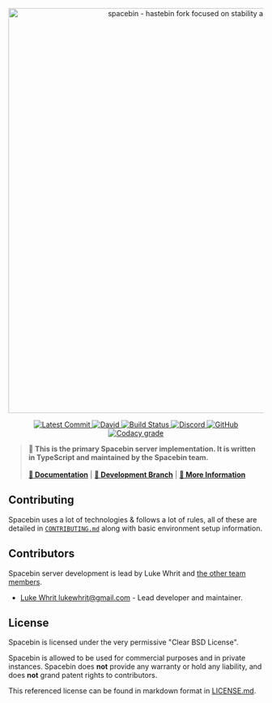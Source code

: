 <!-- Spacebin README.md -->
<!-- Licensed under the BSD 3-Clause Clear License-->

<p align="center">
  <img
    width="800"
    src="https://github.com/spacebin-org/assets/blob/master/assets/images/spacebin/icons-large/spacebin-large.png?raw=true"
    alt="spacebin - hastebin fork focused on stability and maintainability"
  />
</p>

<p align="center">
  <a href="https://github.com/spacebin-org/server/commits/master">
    <img
      src="https://img.shields.io/github/last-commit/spacebin-org/server?style=flat-square"
      alt="Latest Commit"
    />
  </a>
  <a href="https://github.com/spacebin-org/server/blob/master/package.json">
    <img
      alt="David"
      src="https://img.shields.io/david/spacebin-org/server?style=flat-square"
    />
  </a>
  <a href="https://actions-badge.atrox.dev/spacebin-org/server/goto?ref=master">
    <img
      src="https://img.shields.io/endpoint.svg?url=https%3A%2F%2Factions-badge.atrox.dev%2Fspacebin-org%2Fserver%2Fbadge%3Fref%3Dmaster&style=flat-square"
      alt="Build Status"
    />
  </a>
  <a href="https://discord.gg/hXxBtMJ">
    <img
      alt="Discord"
      src="https://img.shields.io/discord/717911514593493012?color=7289da&style=flat-square"
    />
  </a>
  <a href="https://github.com/spacebin-org/server/blob/master/LICENSE.md">
    <img
      alt="GitHub"
      src="https://img.shields.io/github/license/spacebin-org/server?color=%20%23e34b4a&logoColor=%23000000&style=flat-square"
    />
  </a>
  <a href="https://app.codacy.com/gh/spacebin-org/server">
    <img 
      alt="Codacy grade" 
      src="https://img.shields.io/codacy/grade/3e50ba40449743a2b43cd2139fc64161?style=flat-square"
    >
  </a>
</p>

> **🚀 This is the primary Spacebin server implementation. It is written in TypeScript and maintained by the Spacebin team.**
>\
>\
> [**📖 Documentation**](https://github.com/spacebin-org/server/wiki) | [**🌟 Development Branch**](https://github.com/spacebin-org/server/tree/develop) | [**🚀 More Information**](https://github.com/spacebin-org/server#readme)

## Contributing

Spacebin uses a lot of technologies & follows a lot of rules, all of these are detailed in [`CONTRIBUTING.md`](CONTRIBUTING.md) along with basic environment setup information.

## Contributors

Spacebin server development is lead by Luke Whrit and [the other team members](https://github.com/orgs/spacebin-org/teams/sever-team).

* [Luke Whrit <lukewhrit@gmail.com>](https://github.com/lukewhrit) - Lead developer and maintainer.

## License

Spacebin is licensed under the very permissive "Clear BSD License".

Spacebin is allowed to be used for commercial purposes and in private instances. Spacebin does **not** provide any warranty or hold any liability, and does **not** grand patent rights to contributors.

This referenced license can be found in markdown format in [LICENSE.md](LICENSE.md).
